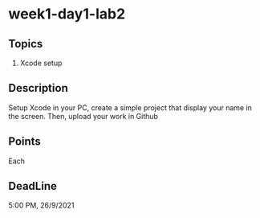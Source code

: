 # week1-day1-lab2 

## Topics
1. Xcode setup 

## Description
Setup Xcode in your PC, create a simple project that display your name in the screen. Then, upload your work in Github

## Points
Each

## DeadLine 
5:00 PM, 26/9/2021
